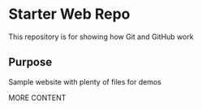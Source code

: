 # Starter Web Repo

This repository is for showing how Git and GitHub work

## Purpose

Sample website with plenty of files for demos


MORE CONTENT
